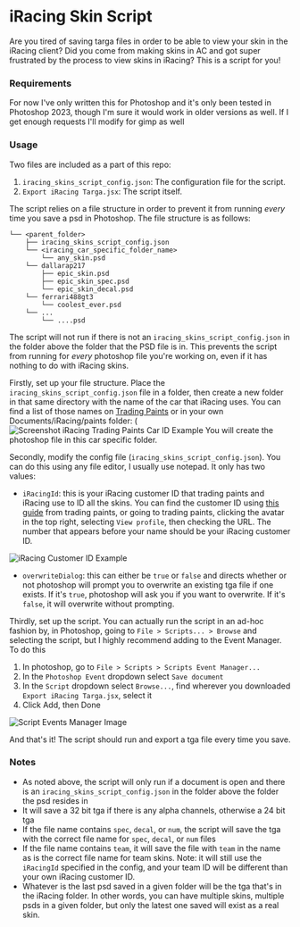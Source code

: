 # iRacing Skin Script
Are you tired of saving targa files in order to be able to view your skin in the iRacing client? Did you come from making skins in AC and got super frustrated by the process to view skins in iRacing? This is a script for you!

### Requirements
For now I've only written this for Photoshop and it's only been tested in Photoshop 2023, though I'm sure it would work in older versions as well. If I get enough requests I'll modify for gimp as well

### Usage
Two files are included as a part of this repo:
1. `iracing_skins_script_config.json`: The configuration file for the script.
2. `Export iRacing Targa.jsx`: The script itself.

The script relies on a file structure in order to prevent it from running _every_ time you save a psd in Photoshop. The file structure is as follows:
```
└── <parent_folder>
    ├── iracing_skins_script_config.json
    └── <iracing_car_specific_folder_name>
        └── any_skin.psd
    └── dallarap217
        ├── epic_skin.psd
        ├── epic_skin_spec.psd
        └── epic_skin_decal.psd
    └── ferrari488gt3
        └── coolest_ever.psd
    └── ...
        └── ....psd
```
The script will not run if there is not an `iracing_skins_script_config.json` in the folder above the folder that the PSD file is in. This prevents the script from running for _every_ photoshop file you're working on, even if it has nothing to do with iRacing skins.

Firstly, set up your file structure. Place the `iracing_skins_script_config.json` file in a folder, then create a new folder in that same directory with the name of the car that iRacing uses. You can find a list of those names on [Trading Paints](https://www.tradingpaints.com/cartemplates) or in your own Documents/iRacing/paints folder:
(![Screenshot iRacing Trading Paints Car ID Example](https://github.com/ribull/iRacing-Skin-Script/assets/28760805/09f4c68a-cf1e-49c6-adfa-c222a2114d6e)
You will create the photoshop file in this car specific folder.

Secondly, modify the config file (`iracing_skins_script_config.json`). You can do this using any file editor, I usually use notepad. It only has two values:
- `iRacingId`: this is your iRacing customer ID that trading paints and iRacing use to ID all the skins. You can find the customer ID using [this guide](https://help.tradingpaints.com/kb/guide/en/how-do-i-find-my-iracing-customer-id-number-tpmha6PFJu/Steps/2458380) from trading paints, or going to trading paints, clicking the avatar in the top right, selecting `View profile`, then checking the URL. The number that appears before your name should be your iRacing customer ID.

![iRacing Customer ID Example](https://github.com/ribull/iRacing-Skin-Script/assets/28760805/5c2b25b6-d029-4e81-a858-c7504d95976f)
- `overwriteDialog`: this can either be `true` or `false` and directs whether or not photoshop will prompt you to overwrite an existing tga file if one exists. If it's `true`, photoshop will ask you if you want to overwrite. If it's `false`, it will overwrite without prompting.

Thirdly, set up the script. You can actually run the script in an ad-hoc fashion by, in Photoshop, going to `File > Scripts... > Browse` and selecting the script, but I highly recommend adding to the Event Manager. To do this
1. In photoshop, go to `File > Scripts > Scripts Event Manager...`
2. In the `Photoshop Event` dropdown select `Save document`
3. In the `Script` dropdown select `Browse...`, find wherever you downloaded `Export iRacing Targa.jsx`, select it
4. Click Add, then Done

![Script Events Manager Image](https://github.com/ribull/iRacing-Skin-Script/assets/28760805/efa834a7-951b-4d66-8235-07368a064fd8)

And that's it! The script should run and export a tga file every time you save.

### Notes
- As noted above, the script will only run if a document is open and there is an `iracing_skins_script_config.json` in the folder above the folder the psd resides in
- It will save a 32 bit tga if there is any alpha channels, otherwise a 24 bit tga
- If the file name contains `spec`, `decal`, or `num`, the script will save the tga with the correct file name for `spec`, `decal`, or `num` files
- If the file name contains `team`, it will save the file with `team` in the name as is the correct file name for team skins. Note: it will still use the `iRacingId` specified in the config, and your team ID will be different than your own iRacing customer ID.
- Whatever is the last psd saved in a given folder will be the tga that's in the iRacing folder. In other words, you can have multiple skins, multiple psds in a given folder, but only the latest one saved will exist as a real skin.
